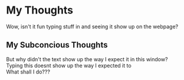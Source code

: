 <html>
<head>
<title>
Rachel's Webpage
</title>
</head>
<body>
<h1> My Thoughts </h1>
<p> 
Wow, isn't it fun typing stuff in and seeing it show up on the webpage? <br/>
</p>
<h2>My Subconcious Thoughts </h2>
<p>
But why didn't the text show up the way I expect it in this window? <br/> 
Typing this doesnt show up the way I expected it to <br/>
What shall I do??? <br/>
</p>
</body>
</html>
